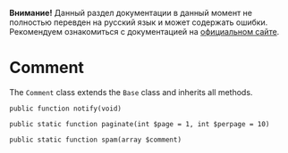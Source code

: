 <p class="note"><b>Внимание!</b> Данный раздел документации в данный момент не полностью перевден на русский язык и может содержать ошибки. Рекомендуем ознакомиться с документацией на <a href="//anchorcms.com/docs/">официальном сайте</a>.</p>

# Comment

The `Comment` class extends the `Base` class and inherits all methods.


`public function notify(void)`


`public static function paginate(int $page = 1, int $perpage = 10)`


`public static function spam(array $comment)`